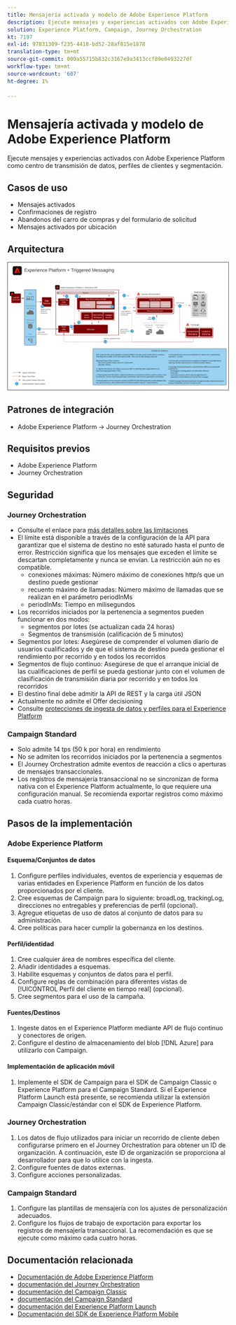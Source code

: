 ```yaml
---
title: Mensajería activada y modelo de Adobe Experience Platform
description: Ejecute mensajes y experiencias activados con Adobe Experience Platform como centro de transmisión de datos, perfiles de clientes y segmentación.
solution: Experience Platform, Campaign, Journey Orchestration
kt: 7197
exl-id: 97831309-f235-4418-bd52-28af815e1878
translation-type: tm+mt
source-git-commit: 009a55715b832c3167e9a3413ccf89e0493227df
workflow-type: tm+mt
source-wordcount: '607'
ht-degree: 1%

---
```


# Mensajería activada y modelo de Adobe Experience Platform

Ejecute mensajes y experiencias activados con Adobe Experience Platform como centro de transmisión de datos, perfiles de clientes y segmentación.

## Casos de uso

* Mensajes activados
* Confirmaciones de registro
* Abandonos del carro de compras y del formulario de solicitud
* Mensajes activados por ubicación

## Arquitectura

<img src="assets/triggered.svg" alt="Arquitectura de referencia para el modelo de mensajería activada y Adobe Experience Platform" style="border:1px solid #4a4a4a" />

## Patrones de integración

* Adobe Experience Platform -> Journey Orchestration

## Requisitos previos

* Adobe Experience Platform
* Journey Orchestration

## Seguridad

### Journey Orchestration

* Consulte el enlace para [más detalles sobre las limitaciones](https://experienceleague.adobe.com/docs/journeys/using/starting-with-journeys/limitations.html?lang=en#starting-with-journeys)
* El límite está disponible a través de la configuración de la API para garantizar que el sistema de destino no esté saturado hasta el punto de error. Restricción significa que los mensajes que exceden el límite se descartan completamente y nunca se envían. La restricción aún no es compatible.
   * conexiones máximas: Número máximo de conexiones http/s que un destino puede gestionar
   * recuento máximo de llamadas: Número máximo de llamadas que se realizan en el parámetro periodInMs
   * periodInMs: Tiempo en milisegundos
* Los recorridos iniciados por la pertenencia a segmentos pueden funcionar en dos modos:
   * segmentos por lotes (se actualizan cada 24 horas)
   * Segmentos de transmisión (calificación de 5 minutos)
* Segmentos por lotes: Asegúrese de comprender el volumen diario de usuarios cualificados y de que el sistema de destino pueda gestionar el rendimiento por recorrido y en todos los recorridos
* Segmentos de flujo continuo: Asegúrese de que el arranque inicial de las cualificaciones de perfil se pueda gestionar junto con el volumen de clasificación de transmisión diaria por recorrido y en todos los recorridos
* El destino final debe admitir la API de REST y la carga útil JSON
* Actualmente no admite el Offer decisioning
* Consulte [protecciones de ingesta de datos y perfiles para el Experience Platform](https://experienceleague.adobe.com/docs/experience-platform/profile/guardrails.html?lang=en)

### Campaign Standard

* Solo admite 14 tps (50 k por hora) en rendimiento
* No se admiten los recorridos iniciados por la pertenencia a segmentos
* El Journey Orchestration admite eventos de reacción a clics o aperturas de mensajes transaccionales.
* Los registros de mensajería transaccional no se sincronizan de forma nativa con el Experience Platform actualmente, lo que requiere una configuración manual. Se recomienda exportar registros como máximo cada cuatro horas.


## Pasos de la implementación

### Adobe Experience Platform

#### Esquema/Conjuntos de datos

1. Configure perfiles individuales, eventos de experiencia y esquemas de varias entidades en Experience Platform en función de los datos proporcionados por el cliente.
1. Cree esquemas de Campaign para lo siguiente: broadLog, trackingLog, direcciones no entregables y preferencias de perfil (opcional).
1. Agregue etiquetas de uso de datos al conjunto de datos para su administración.
1. Cree políticas para hacer cumplir la gobernanza en los destinos.

#### Perfil/identidad

1. Cree cualquier área de nombres específica del cliente.
1. Añadir identidades a esquemas.
1. Habilite esquemas y conjuntos de datos para el perfil.
1. Configure reglas de combinación para diferentes vistas de [!UICONTROL Perfil del cliente en tiempo real] (opcional).
1. Cree segmentos para el uso de la campaña.

#### Fuentes/Destinos

1. Ingeste datos en el Experience Platform mediante API de flujo continuo y conectores de origen.
1. Configure el destino de almacenamiento del blob [!DNL Azure] para utilizarlo con Campaign.

#### Implementación de aplicación móvil

1. Implemente el SDK de Campaign para el SDK de Campaign Classic o Experience Platform para el Campaign Standard. Si el Experience Platform Launch está presente, se recomienda utilizar la extensión Campaign Classic/estándar con el SDK de Experience Platform.


### Journey Orchestration

1. Los datos de flujo utilizados para iniciar un recorrido de cliente deben configurarse primero en el Journey Orchestration para obtener un ID de organización. A continuación, este ID de organización se proporciona al desarrollador para que lo utilice con la ingesta.
1. Configure fuentes de datos externas.
1. Configure acciones personalizadas.

### Campaign Standard

1. Configure las plantillas de mensajería con los ajustes de personalización adecuados.
1. Configure los flujos de trabajo de exportación para exportar los registros de mensajería transaccional. La recomendación es que se ejecute como máximo cada cuatro horas.


## Documentación relacionada

* [Documentación de Adobe Experience Platform](https://experienceleague.adobe.com/docs/experience-platform.html?lang=en)
* [documentación del Journey Orchestration](https://experienceleague.adobe.com/docs/journey-orchestration.html?lang=en)
* [documentación del Campaign Classic](https://experienceleague.adobe.com/docs/campaign-classic.html?lang=en)
* [documentación del Campaign Standard](https://experienceleague.adobe.com/docs/campaign-standard.html?lang=en)
* [documentación del Experience Platform Launch](https://experienceleague.adobe.com/docs/launch.html?lang=en)
* [Documentación del SDK de Experience Platform Mobile](https://experienceleague.adobe.com/docs/mobile.html?lang=en)
